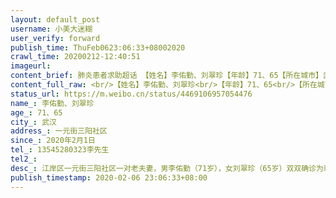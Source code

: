 ```yaml
---
layout: default_post
username: 小美大迷糊
user_verify: forward
publish_time: ThuFeb0623:06:33+08002020
crawl_time: 20200212-12:40:51
imageurl: 
content_brief: 肺炎患者求助超话 【姓名】李佑勤、刘翠珍【年龄】71、65【所在城市】武汉【所在小区、社区】一元街三阳社区【患病时间】2020年2月1日【病情描述】发热、咳嗽、呼吸困难【联系方式】13545280323 李先生【病情描述】 江岸区一元街三阳社区一对老夫妻，男：李佑勤（71岁），女：刘翠珍（65岁 ...全文
content_full_raw: <br/>【姓名】李佑勤、刘翠珍<br/>【年龄】71、65<br/>【所在城市】武汉<br/>【所在小区、社区】一元街三阳社区<br/>【患病时间】2020年2月1日<br/>【病情描述】发热、咳嗽、呼吸困难<br/>【联系方式】13545280323李先生<br/>【病情描述】江岸区一元街三阳社区一对老夫妻，男：李佑勤（71岁），女：刘翠珍（65岁）双双确诊为新冠肺炎（核酸检测均为阳性），两人持续高烧，李佑勤老人已出现明显的乏力且呼吸困难症状，情况凶险万分，急需快速入院输液治疗。然而，数天过去直至今日，三阳社区及江岸区防疫指挥部仍未能解决入院治疗问题。市长热线、人民日报、人民网、国务院督查，都没有回音。实在走投无路，求助无门，特此网上求助，请大家帮忙转发，万分感谢🙏🙏🙏家属联系电话：13545280323<br/>同事的父母，也是家中亲人的邻居，肯请能提供帮助的各位网友与李先生取得联系。
status_url: https://m.weibo.cn/status/4469106957054476
name_: 李佑勤、刘翠珍
age_: 71、65
city_: 武汉
address_: 一元街三阳社区
since_: 2020年2月1日
tel_: 13545280323李先生
tel2_: 
desc_: 江岸区一元街三阳社区一对老夫妻，男李佑勤（71岁），女刘翠珍（65岁）双双确诊为新冠肺炎（核酸检测均为阳性），两人持续高烧，李佑勤老人已出现明显的乏力且呼吸困难症状，情况凶险万分，急需快速入院输液治疗。然而，数天过去直至今日，三阳社区及江岸区防疫指挥部仍未能解决入院治疗问题。市长热线、人民日报、人民网、国务院督查，都没有回音。实在走投无路，求助无门，特此网上求助，请大家帮忙转发，万分感谢🙏🙏🙏家属联系电话13545280323同事的父母，也是家中亲人的邻居，肯请能提供帮助的各位网友与李先生取得联系。
publish_timestamp: 2020-02-06 23:06:33+08:00
---
```

